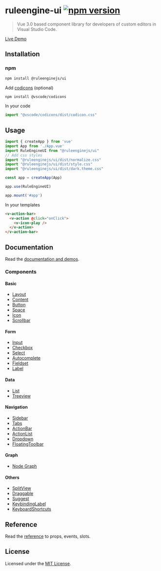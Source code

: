 # ruleengine-ui [![npm version](https://badge.fury.io/js/%40ruleenginejs%2Fui.svg)](https://badge.fury.io/js/%40ruleenginejs%2Fui)

> Vue 3.0 based component library for developers of custom editors in Visual Studio Code.

[Live Demo](https://ruleenginejs.github.io/ruleengine-ui-demo/)

## Installation

### npm

```bash
npm install @ruleenginejs/ui
```

Add [codicons](https://github.com/microsoft/vscode-codicons) (optional)

```bash
npm install @vscode/codicons
```

In your code
```javascript
import "@vscode/codicons/dist/codicon.css"
```

## Usage

```javascript
import { createApp } from 'vue'
import App from './App.vue'
import RuleEngineUI from "@ruleenginejs/ui"
// Add css styles
import "@ruleenginejs/ui/dist/normalize.css"
import "@ruleenginejs/ui/dist/style.css"
import "@ruleenginejs/ui/dist/dark.theme.css"

const app = createApp(App)

app.use(RuleEngineUI)

app.mount('#app')
```

In your templates

```html
<v-action-bar>
  <v-action @click="onClick">
    <v-icon-play />
  </v-action>
</v-action-bar>
```

## Documentation

Read the [documentation and demos](https://ruleenginejs.github.io/ruleengine-ui-demo/).

### Components

#### Basic
- [Layout](https://ruleenginejs.github.io/ruleengine-ui-demo/#/component/layout)
- [Content](https://ruleenginejs.github.io/ruleengine-ui-demo/#/component/content)
- [Button](https://ruleenginejs.github.io/ruleengine-ui-demo/#/component/button)
- [Space](https://ruleenginejs.github.io/ruleengine-ui-demo/#/component/space)
- [Icon](https://ruleenginejs.github.io/ruleengine-ui-demo/#/component/icon)
- [Scrollbar](https://ruleenginejs.github.io/ruleengine-ui-demo/#/component/scrollbar)

#### Form
- [Input](https://ruleenginejs.github.io/ruleengine-ui-demo/#/component/input)
- [Checkbox](https://ruleenginejs.github.io/ruleengine-ui-demo/#/component/checkbox)
- [Select](https://ruleenginejs.github.io/ruleengine-ui-demo/#/component/selectbox)
- [Autocomplete](https://ruleenginejs.github.io/ruleengine-ui-demo/#/component/autocomplete)
- [Fieldset](https://ruleenginejs.github.io/ruleengine-ui-demo/#/component/fieldset)
- [Label](https://ruleenginejs.github.io/ruleengine-ui-demo/#/component/label)

#### Data
- [List](https://ruleenginejs.github.io/ruleengine-ui-demo/#/component/list)
- [Treeview](https://ruleenginejs.github.io/ruleengine-ui-demo/#/component/treeview)

#### Navigation
- [Sidebar](https://ruleenginejs.github.io/ruleengine-ui-demo/#/component/sidebar)
- [Tabs](https://ruleenginejs.github.io/ruleengine-ui-demo/#/component/tabs)
- [ActionBar](https://ruleenginejs.github.io/ruleengine-ui-demo/#/component/action-bar)
- [ActionList](https://ruleenginejs.github.io/ruleengine-ui-demo/#/component/action-list)
- [Dropdown](https://ruleenginejs.github.io/ruleengine-ui-demo/#/component/dropdown)
- [FloatingToolbar](https://ruleenginejs.github.io/ruleengine-ui-demo/#/component/floating-toolbar)

#### Graph
- [Node Graph](https://ruleenginejs.github.io/ruleengine-ui-demo/#/component/node-graph)

#### Others
- [SplitView](https://ruleenginejs.github.io/ruleengine-ui-demo/#/component/splitview)
- [Draggable](https://ruleenginejs.github.io/ruleengine-ui-demo/#/component/draggable)
- [Suggest](https://ruleenginejs.github.io/ruleengine-ui-demo/#/component/suggest)
- [KeybindingLabel](https://ruleenginejs.github.io/ruleengine-ui-demo/#/component/keybinding-label)
- [KeyboardShortcuts](https://ruleenginejs.github.io/ruleengine-ui-demo/#/component/keyboard-shortcuts)

## Reference

Read the [reference](docs/README.md) to props, events, slots.

## License

Licensed under the [MIT License](./LICENSE).
